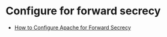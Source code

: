 # Configure for forward secrecy

* [How to Configure Apache for Forward Secrecy](https://www.digicert.com/kb/ssl-support/ssl-enabling-perfect-forward-secrecy.htm#apache_forward_secrecy)